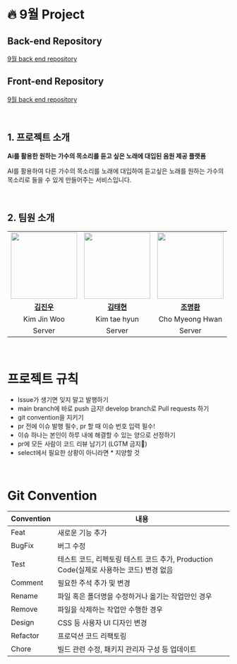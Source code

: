 # 🔥 9월 Project 


## Back-end Repository
[9월 back end repository](https://github.com/20230904-mtvs-September-9team/back-end.git)

## Front-end Repository
[9월 back end repository](https://github.com/20230904-mtvs-September-9team/front-end.git)

<br>

<!--

## Front-end Repository
[9월 front end repository](https://github.com/20230904-mtvs-September-9team/front-end.git)

## 어떻게 작업했는지 wiki
[9월 위키](https://github.com/20230904-mtvs-September-9team//.github/wiki)




**Here are some ideas to get you started:**

🙋‍♀️ A short introduction - what is your organization all about?
🌈 Contribution guidelines - how can the community get involved?
👩‍💻 Useful resources - where can the community find your docs? Is there anything else the community should know?
🍿 Fun facts - what does your team eat for breakfast?
🧙 Remember, you can do mighty things with the power of [Markdown](https://docs.github.com/github/writing-on-github/getting-started-with-writing-and-formatting-on-github/basic-writing-and-formatting-syntax)
-->


## 1. 프로젝트 소개

**Ai를 활용한 원하는 가수의 목소리를 듣고 싶은 노래에 대입된 음원 제공 플랫폼**

AI를 활용하여 다른 가수의 목소리를 노래에 대입하여 듣고싶은 노래를 원하는 가수의 목소리로 들을 수 있게 만들어주는 서비스입니다.

<br>

## 2. 팀원 소개
<table>
  <tr>
    <td align="center"><a href="https://github.com/jinvvoo"><img src="https://avatars.githubusercontent.com/jinvvoo" width="150px;" alt="">
    <td align="center"><a href="https://github.com/taedyv"><img src="https://avatars.githubusercontent.com/taedyv" width="150px;" alt="">
    <td align="center"><a href="https://github.com/ChoMyeongHwan"><img src="https://avatars.githubusercontent.com/ChoMyeongHwan" width="150px;" alt="">
    </td>
  </tr>
  <tr>
    <td align="center"><a href="https://github.com/jinvvoo"><b>김진우</b></td>
    <td align="center"><a href="https://github.com/JS-HAN214"><b>김태현</b></td>
    <td align="center"><a href="https://github.com/KooSojin"><b>조명환</b></td>
  </tr>

  <tr>
    <td align="center">Kim Jin Woo</td>
    <td align="center">Kim tae hyun</td>
    <td align="center">Cho Myeong Hwan</td>
  </tr>

  <tr>
    <td align="center">Server</td>
    <td align="center">Server</td>
    <td align="center">Server</td>
  </tr>
  
</table>


<br>

# 프로젝트 규칙

- Issue가 생기면 잊지 말고 발행하기
- main branch에 바로 push 금지! develop branch로 Pull requests 하기
- git convention을 지키기
- pr 전에 이슈 발행 필수, pr 할 때 이슈 번호 입력 필수!
- 이슈 하나는 본인이 하루 내에 해결할 수 있는 양으로 선정하기
- pr에 모든 사람이 코드 리뷰 남기기 (LGTM 금지🙅)
- select에서 필요한 상황이 아니라면 * 지양할 것
  
<br>

# Git Convention

| Convention | 내용 |
| --- | --- |
| Feat | 새로운 기능 추가 |
| BugFix | 버그 수정 |
| Test | 테스트 코드, 리펙토링 테스트 코드 추가, Production Code(실제로 사용하는 코드) 변경 없음 |
| Comment | 필요한 주석 추가 및 변경 |
| Rename | 파일 혹은 폴더명을 수정하거나 옮기는 작업만인 경우 |
| Remove | 파일을 삭제하는 작업만 수행한 경우 |
| Design | CSS 등 사용자 UI 디자인 변경 |
| Refactor | 프로덕션 코드 리팩토링 |
| Chore |빌드 관련 수정, 패키지 관리자 구성 등 업데이트 |
